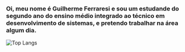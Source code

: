 ### Oi, meu nome é Guilherme Ferraresi e sou um estudande do segundo ano do ensino médio integrado ao técnico em desenvolvimento de sistemas, e pretendo trabalhar na área algum dia.

![Top Langs](https://github-readme-stats.vercel.app/api/top-langs/?username=GuizinSX7&layout=compact&size_weight=0.5&theme=dracula)

<!--
**GuizinSX7/GuizinSX7** is a ✨ _special_ ✨ repository because its `README.md` (this file) appears on your GitHub profile.

Here are some ideas to get you started:

- 🔭 I’m currently working on ...
- 🌱 I’m currently learning ...
- 👯 I’m looking to collaborate on ...
- 🤔 I’m looking for help with ...
- 💬 Ask me about ...
- 📫 How to reach me: ...
- 😄 Pronouns: ...
- ⚡ Fun fact: ...
-->
